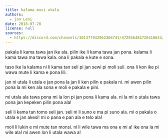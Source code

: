 ```yaml
---
title: kalama musi utala
authors:
  - jan Leni
date: 2018-07-28
license: null
sources:
  - https://discord.com/channels/301377942062366741/472856484720410624/472856713003925505
---
```


pakala li kama tawa jan ike ala.
pilin ike li kama tawa jan pona.
kalama li kama tawa ma tawa kala.
ona li pakala e kute e sona.

taso ike la kalama ni li kama
tan seli pi jan sewi pi moli suli.
ona li kon ike pi wawa mute
li kama e pona lili.

jan ni utala li utala e jan pona
la jan li ken pilin e pakala ni.
mi awen pilin pona la mi ken ala sona
e moli e pakala e pini.

mi utala ala tawa pona mi la
lon pi jan pona li kama ala.
ni la mi o utala tawa pona
jan kepeken pilin pona ala!

seli li kama tan tomo seli jan.
seli ni li suno e ma pi suno ala.
mi o pakala o utala e jan akesi!
mi o pana e pan ala e telo ala!

moli li lukin e mi mute tan monsi.
ni li wile tawa ma ona e mi a!
ike ona la mi wile ala!
mi awen lon li utala wawa a!
